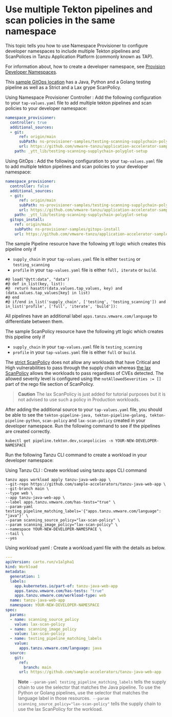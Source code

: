 # Use multiple Tekton pipelines and scan policies in the same namespace

This topic tells you how to use Namespace Provisioner to configure developer namespaces to include multiple Tekton pipelines and ScanPolices in Tanzu Application Platform (commonly known as TAP).

For information about, how to create a developer namespace, see [Provision Developer Namespaces](provision-developer-ns.hbs.md).

This [sample GitOps location](https://github.com/vmware-tanzu/application-accelerator-samples/tree/main/ns-provisioner-samples/testing-scanning-supplychain-polyglot) has a Java, Python and a Golang testing pipeline as well as a Strict and a Lax grype ScanPolicy.

Using Namespace Provisioner Controller
: Add the following configuration to your `tap-values.yaml` file to add multiple tekton pipelines and scan policies to your developer namespace:

  ```yaml
  namespace_provisioner:
    controller: true
    additional_sources:
    - git:
        ref: origin/main
        subPath: ns-provisioner-samples/testing-scanning-supplychain-polyglot
        url: https://github.com/vmware-tanzu/application-accelerator-samples.git
      path: _ytt_lib/testing-scanning-supplychain-polyglot-setup
  ```

Using GitOps
: Add the following configuration to your `tap-values.yaml` file to add multiple tekton pipelines and scan policies to your developer namespace:

  ```yaml
  namespace_provisioner:
    controller: false
    additional_sources:
    - git:
        ref: origin/main
        subPath: ns-provisioner-samples/testing-scanning-supplychain-polyglot
        url: https://github.com/vmware-tanzu/application-accelerator-samples.git
      path: _ytt_lib/testing-scanning-supplychain-polyglot-setup
    gitops_install:
      ref: origin/main
      subPath: ns-provisioner-samples/gitops-install
      url: https://github.com/vmware-tanzu/application-accelerator-samples.git
  ```

The sample Pipeline resource have the following ytt logic which creates this pipeline only if

- `supply_chain` in your `tap-values.yaml` file is either `testing` or `testing_scanning`
- `profile` in your `tap-values.yaml` file is either `full, iterate` or `build`.

```shell
#@ load("@ytt:data", "data")
#@ def in_list(key, list):
#@  return hasattr(data.values.tap_values, key) and (data.values.tap_values[key] in list)
#@ end
#@ if/end in_list('supply_chain', ['testing', 'testing_scanning']) and in_list('profile', ['full', 'iterate', 'build']):
```

All pipelines have an additional label `apps.tanzu.vmware.com/language` to differentiate between them.

The sample ScanPolicy resource have the following ytt logic which creates this pipeline only if

- `supply_chain` in your `tap-values.yaml` file is `testing_scanning`
- `profile` in your `tap-values.yaml` file is either `full` or `build`.

The [strict ScanPolicy](https://github.com/vmware-tanzu/application-accelerator-samples/blob/main/ns-provisioner-samples/testing-scanning-supplychain-polyglot/scanpolicy-grype.yaml) does not allow any workloads that have Critical and High vulnerabilities to pass through the supply chain whereas [the lax ScanPolicy](https://github.com/vmware-tanzu/application-accelerator-samples/blob/main/ns-provisioner-samples/testing-scanning-supplychain-polyglot/scanpolicy-grype-lax.yaml) allows the workloads to pass regardless of CVEs detected. The allowed severity level is configured using the `notAllowedSeverities := []` part of the rego file section of ScanPolicy.

>**Caution** The lax ScanPolicy is just added for tutorial purposes but it is not advised to use such a policy in Production workloads.

After adding the additional source to your `tap-values.yaml` file, you should be able to see the `tekton-pipeline-java, tekton-pipeline-golang, tekton-pipeline-python`, `scan-policy` and `lax-scan-policy` created in your developer namespace. Run the following command to see if the pipelines are created correctly.

```shell
kubectl get pipeline.tekton.dev,scanpolicies -n YOUR-NEW-DEVELOPER-NAMESPACE
```

Run the following Tanzu CLI command to create a workload in your developer namespace:

Using Tanzu CLI
: Create workload using tanzu apps CLI command
  ```shell
  tanzu apps workload apply tanzu-java-web-app \
  --git-repo https://github.com/sample-accelerators/tanzu-java-web-app \
  --git-branch main \
  --type web \
  --app tanzu-java-web-app \
  --label apps.tanzu.vmware.com/has-tests="true" \
  --param-yaml testing_pipeline_matching_labels='{"apps.tanzu.vmware.com/language": "java"}' \
  --param scanning_source_policy="lax-scan-policy" \
  --param scanning_image_policy="lax-scan-policy" \
  --namespace YOUR-NEW-DEVELOPER-NAMESPACE \
  --tail \
  --yes
  ```

Using workload yaml
: Create a workload.yaml file with the details as below.
  ```yaml
  ---
  apiVersion: carto.run/v1alpha1
  kind: Workload
  metadata:
    generation: 1
    labels:
      app.kubernetes.io/part-of: tanzu-java-web-app
      apps.tanzu.vmware.com/has-tests: "true"
      apps.tanzu.vmware.com/workload-type: web
    name: tanzu-java-web-app
    namespace: YOUR-NEW-DEVELOPER-NAMESPACE
  spec:
    params:
    - name: scanning_source_policy
      value: lax-scan-policy
    - name: scanning_image_policy
      value: lax-scan-policy
    - name: testing_pipeline_matching_labels
      value:
        apps.tanzu.vmware.com/language: java
    source:
      git:
        ref:
          branch: main
        url: https://github.com/sample-accelerators/tanzu-java-web-app
  ```

>**Note** `--param-yaml testing_pipeline_matching_labels` tells the supply chain to use the selector that matches the Java pipeline. To use the Python or Golang pipelines, use the selector that matches the language label in those resources.` --param scanning_source_policy="lax-scan-policy"` tells the supply chain to use the lax ScanPolicy for the workload.
